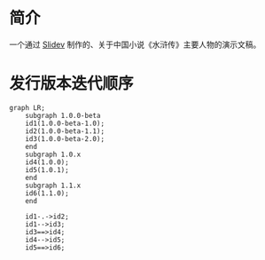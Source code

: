 # 简介

一个通过 [Slidev](https://cn.sli.dev) 制作的、关于中国小说《水浒传》主要人物的演示文稿。

# 发行版本迭代顺序

```mermaid
graph LR;
    subgraph 1.0.0-beta
    id1(1.0.0-beta-1.0);
    id2(1.0.0-beta-1.1);
    id3(1.0.0-beta-2.0);
    end
    subgraph 1.0.x
    id4(1.0.0);
    id5(1.0.1);
    end
    subgraph 1.1.x
    id6(1.1.0);
    end
    
    id1-.->id2;
    id1-->id3;
    id3==>id4;
    id4-->id5;
    id5==>id6;
```